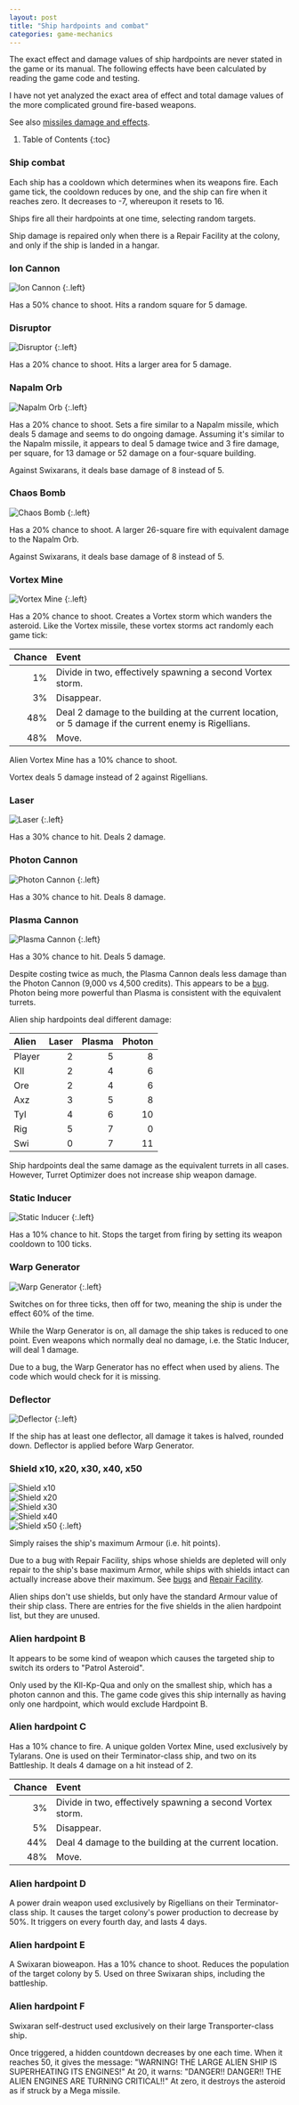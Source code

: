```yaml
---
layout: post
title: "Ship hardpoints and combat"
categories: game-mechanics
---
```


The exact effect and damage values of ship hardpoints are never stated in the
game or its manual. The following effects have been calculated by reading the
game code and testing.

I have not yet analyzed the exact area of effect and total damage values of
the more complicated ground fire-based weapons.

See also [missiles damage and effects](../game-mechanics/missiles.html).

1. Table of Contents
{:toc}

### Ship combat

Each ship has a cooldown which determines when its weapons fire. Each game tick,
the cooldown reduces by one, and the ship can fire when it reaches zero. It
decreases to -7, whereupon it resets to 16.

Ships fire all their hardpoints at one time, selecting random targets.

Ship damage is repaired only when there is a Repair Facility at the colony, and
only if the ship is landed in a hangar.

### Ion Cannon

![Ion Cannon](../images/hardpoints/ion_cannon.png "Ion Cannon")
{:.left}
 
Has a 50% chance to shoot. Hits a random square for 5 damage.

### Disruptor

![Disruptor](../images/hardpoints/disruptor.png "Disruptor")
{:.left}
 
Has a 20% chance to shoot. Hits a larger area for 5 damage.

### Napalm Orb

![Napalm Orb](../images/hardpoints/napalm_orb.png "Napalm Orb")
{:.left}
 
Has a 20% chance to shoot. Sets a fire similar to a Napalm missile, which deals
5 damage and seems to do ongoing damage. Assuming it's similar to the Napalm
missile, it appears to deal 5 damage twice and 3 fire damage, per square, for 13
damage or 52 damage on a four-square building.

Against Swixarans, it deals base damage of 8 instead of 5.

### Chaos Bomb

![Chaos Bomb](../images/hardpoints/chaos_bomb.png "Chaos Bomb")
{:.left}
 
Has a 20% chance to shoot. A larger 26-square fire with equivalent damage to
the Napalm Orb.

Against Swixarans, it deals base damage of 8 instead of 5.

### Vortex Mine

![Vortex Mine](../images/hardpoints/vortex_mine.png "Vortex Mine")
{:.left}
 
Has a 20% chance to shoot. Creates a Vortex storm which wanders the asteroid.
Like the Vortex missile, these vortex storms act randomly each game tick:

| Chance | Event     |
|-------:|:----------|
|   1%   | Divide in two, effectively spawning a second Vortex storm. |
|   3%   | Disappear. |
|  48%   | Deal 2 damage to the building at the current location, or 5 damage if the current enemy is Rigellians. |
|  48%   | Move. |

Alien Vortex Mine has a 10% chance to shoot.

Vortex deals 5 damage instead of 2 against Rigellians.

### Laser

![Laser](../images/hardpoints/laser_cannon.png "Laser")
{:.left}
 
Has a 30% chance to hit. Deals 2 damage.

### Photon Cannon

![Photon Cannon](../images/hardpoints/photon_cannon.png "Photon Cannon")
{:.left}
 
Has a 30% chance to hit. Deals 8 damage.

### Plasma Cannon

![Plasma Cannon](../images/hardpoints/plasma_cannon.png "Plasma Cannon")
{:.left}
 
Has a 30% chance to hit. Deals 5 damage.

Despite costing twice as much, the Plasma Cannon deals less damage than the
Photon Cannon (9,000 vs 4,500 credits). This appears to be a
[bug](../game-mechanics/bugs.html). Photon being more powerful than Plasma is
consistent with the equivalent turrets.

Alien ship hardpoints deal different damage:

| Alien  | Laser | Plasma | Photon |
|:-------|------:|-------:|-------:|
| Player |     2 |      5 |      8 |
| Kll    |     2 |      4 |      6 |
| Ore    |     2 |      4 |      6 |
| Axz    |     3 |      5 |      8 |
| Tyl    |     4 |      6 |     10 |
| Rig    |     5 |      7 |      0 |
| Swi    |     0 |      7 |     11 |

Ship hardpoints deal the same damage as the equivalent turrets in all cases.
However, Turret Optimizer does not increase ship weapon damage.

### Static Inducer

![Static Inducer](../images/hardpoints/static_inducer.png "Static Inducer")
{:.left}
 
Has a 10% chance to hit. Stops the target from firing by setting its weapon
cooldown to 100 ticks.

### Warp Generator

![Warp Generator](../images/hardpoints/warp_generator.png "Warp Generator")
{:.left}
 
Switches on for three ticks, then off for two, meaning the ship is under the
effect 60% of the time. 

While the Warp Generator is on, all damage the ship takes is reduced to one
point. Even weapons which normally deal no damage, i.e. the Static Inducer, will
deal 1 damage.

Due to a bug, the Warp Generator has no effect when used by aliens. The code
which would check for it is missing.

### Deflector

![Deflector](../images/hardpoints/deflector.png "Deflector")
{:.left}
 
If the ship has at least one deflector, all damage it takes is halved, rounded
down. Deflector is applied before Warp Generator.

### Shield x10, x20, x30, x40, x50

![Shield x10](../images/hardpoints/shield_x10.png "Shield x10")<br>
![Shield x20](../images/hardpoints/shield_x20.png "Shield x20")<br>
![Shield x30](../images/hardpoints/shield_x30.png "Shield x30")<br>
![Shield x40](../images/hardpoints/shield_x40.png "Shield x40")<br>
![Shield x50](../images/hardpoints/shield_x50.png "Shield x50")
{:.left}

Simply raises the ship's maximum Armour (i.e. hit points).

Due to a bug with Repair Facility, ships whose shields are depleted will only
repair to the ship's base maximum Armor, while ships with shields intact can
actually increase above their maximum. See [bugs](../game-mechanics/bugs.html)
and
[Repair Facility](../game-mechanics/building-behaviour.html#repair-facility).

Alien ships don't use shields, but only have the standard Armour value of their
ship class. There are entries for the five shields in the alien hardpoint list,
but they are unused.

### Alien hardpoint B

It appears to be some kind of weapon which causes the targeted ship to switch
its orders to "Patrol Asteroid".

Only used by the Kll-Kp-Qua and only on the smallest ship, which has a photon
cannon and this. The game code gives this ship internally as having only one
hardpoint, which would exclude Hardpoint B.

### Alien hardpoint C

Has a 10% chance to fire. A unique golden Vortex Mine, used exclusively by
Tylarans. One is used on their Terminator-class ship, and two on its Battleship.
It deals 4 damage on a hit instead of 2.

| Chance | Event     |
|-------:|:----------|
|   3%   | Divide in two, effectively spawning a second Vortex storm. |
|   5%   | Disappear. |
|  44%   | Deal 4 damage to the building at the current location. |
|  48%   | Move. |

### Alien hardpoint D

A power drain weapon used exclusively by Rigellians on their Terminator-class
ship. It causes the target colony's power production to decrease by 50%. It triggers on every fourth day, and lasts 4 days.

### Alien hardpoint E

A Swixaran bioweapon. Has a 10% chance to shoot. Reduces the population of the
target colony by 5. Used on three Swixaran ships, including the battleship.

### Alien hardpoint F

Swixaran self-destruct used exclusively on their large Transporter-class ship.

Once triggered, a hidden countdown decreases by one each time. When it reaches
50, it gives the message: "WARNING! THE LARGE ALIEN SHIP IS SUPERHEATING ITS
ENGINES!" At 20, it warns: "DANGER!! DANGER!! THE ALIEN ENGINES ARE TURNING
CRITICAL!!" At zero, it destroys the asteroid as if struck by a Mega missile.
